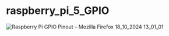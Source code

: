 # raspberry_pi_5_GPIO
![Raspberry Pi GPIO Pinout – Mozilla Firefox 18_10_2024 13_01_01](https://github.com/user-attachments/assets/bc825b31-ddcf-4e27-b836-bfd510d2ce1e)
